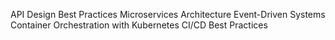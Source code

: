 API Design Best Practices
Microservices Architecture
Event-Driven Systems
Container Orchestration with Kubernetes
CI/CD Best Practices
